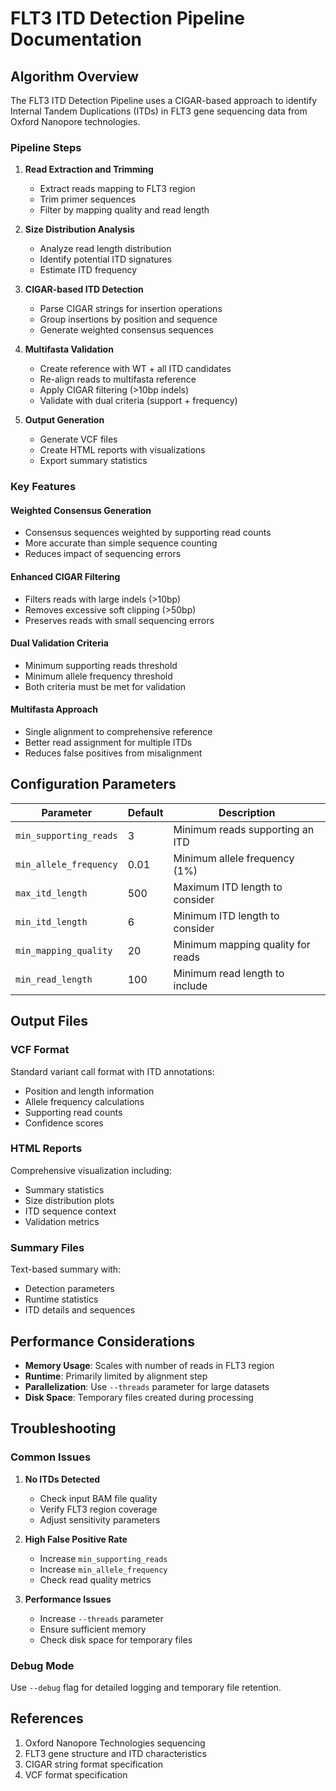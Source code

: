 # FLT3 ITD Detection Pipeline Documentation

## Algorithm Overview

The FLT3 ITD Detection Pipeline uses a CIGAR-based approach to identify Internal Tandem Duplications (ITDs) in FLT3 gene sequencing data from Oxford Nanopore technologies.

### Pipeline Steps

1. **Read Extraction and Trimming**
   - Extract reads mapping to FLT3 region
   - Trim primer sequences
   - Filter by mapping quality and read length

2. **Size Distribution Analysis**
   - Analyze read length distribution
   - Identify potential ITD signatures
   - Estimate ITD frequency

3. **CIGAR-based ITD Detection**
   - Parse CIGAR strings for insertion operations
   - Group insertions by position and sequence
   - Generate weighted consensus sequences

4. **Multifasta Validation**
   - Create reference with WT + all ITD candidates
   - Re-align reads to multifasta reference
   - Apply CIGAR filtering (>10bp indels)
   - Validate with dual criteria (support + frequency)

5. **Output Generation**
   - Generate VCF files
   - Create HTML reports with visualizations
   - Export summary statistics

### Key Features

#### Weighted Consensus Generation
- Consensus sequences weighted by supporting read counts
- More accurate than simple sequence counting
- Reduces impact of sequencing errors

#### Enhanced CIGAR Filtering
- Filters reads with large indels (>10bp)
- Removes excessive soft clipping (>50bp)
- Preserves reads with small sequencing errors

#### Dual Validation Criteria
- Minimum supporting reads threshold
- Minimum allele frequency threshold
- Both criteria must be met for validation

#### Multifasta Approach
- Single alignment to comprehensive reference
- Better read assignment for multiple ITDs
- Reduces false positives from misalignment

## Configuration Parameters

| Parameter | Default | Description |
|-----------|---------|-------------|
| `min_supporting_reads` | 3 | Minimum reads supporting an ITD |
| `min_allele_frequency` | 0.01 | Minimum allele frequency (1%) |
| `max_itd_length` | 500 | Maximum ITD length to consider |
| `min_itd_length` | 6 | Minimum ITD length to consider |
| `min_mapping_quality` | 20 | Minimum mapping quality for reads |
| `min_read_length` | 100 | Minimum read length to include |

## Output Files

### VCF Format
Standard variant call format with ITD annotations:
- Position and length information
- Allele frequency calculations
- Supporting read counts
- Confidence scores

### HTML Reports
Comprehensive visualization including:
- Summary statistics
- Size distribution plots
- ITD sequence context
- Validation metrics

### Summary Files
Text-based summary with:
- Detection parameters
- Runtime statistics
- ITD details and sequences

## Performance Considerations

- **Memory Usage**: Scales with number of reads in FLT3 region
- **Runtime**: Primarily limited by alignment step
- **Parallelization**: Use `--threads` parameter for large datasets
- **Disk Space**: Temporary files created during processing

## Troubleshooting

### Common Issues

1. **No ITDs Detected**
   - Check input BAM file quality
   - Verify FLT3 region coverage
   - Adjust sensitivity parameters

2. **High False Positive Rate**
   - Increase `min_supporting_reads`
   - Increase `min_allele_frequency`
   - Check read quality metrics

3. **Performance Issues**
   - Increase `--threads` parameter
   - Ensure sufficient memory
   - Check disk space for temporary files

### Debug Mode
Use `--debug` flag for detailed logging and temporary file retention.

## References

1. Oxford Nanopore Technologies sequencing
2. FLT3 gene structure and ITD characteristics
3. CIGAR string format specification
4. VCF format specification
